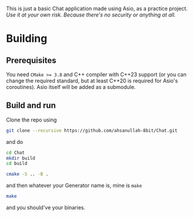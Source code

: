 This is just a basic Chat application made using Asio, as a practice project. *Use it at your own risk. Because there's no security or anything at all.*

# Building
## Prerequisites
You need `CMake >= 3.8` and C++ compiler with C++23 support (or you can change the required standard, but at least C++20 is required for Asio's coroutines). Asio itself will be added as a submodule.

## Build and run
Clone the repo using
```bash
git clone --recursive https://github.com/ahsanullah-8bit/Chat.git
```
and do
```bash
cd Chat
mkdir build
cd build

cmake -S .. -B .
```

and then whatever your Generator name is, mine is `make`
```bash
make
```
and you should've your binaries.
